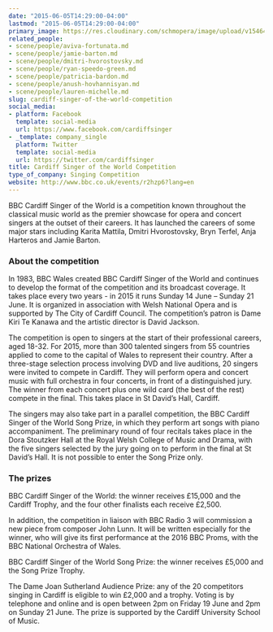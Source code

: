 ```yaml
---
date: "2015-06-05T14:29:00-04:00"
lastmod: "2015-06-05T14:29:00-04:00"
primary_image: https://res.cloudinary.com/schmopera/image/upload/v1546481424/media/2019/01/Logo-Cardiff.jpg
related_people:
- scene/people/aviva-fortunata.md
- scene/people/jamie-barton.md
- scene/people/dmitri-hvorostovsky.md
- scene/people/ryan-speedo-green.md
- scene/people/patricia-bardon.md
- scene/people/anush-hovhannisyan.md
- scene/people/lauren-michelle.md
slug: cardiff-singer-of-the-world-competition
social_media:
- platform: Facebook
  template: social-media
  url: https://www.facebook.com/cardiffsinger
- _template: company_single
  platform: Twitter
  template: social-media
  url: https://twitter.com/cardiffsinger
title: Cardiff Singer of the World Competition
type_of_company: Singing Competition
website: http://www.bbc.co.uk/events/r2hzp6?lang=en
---
```

BBC Cardiff Singer of the World is a competition known throughout the classical music world as the premier showcase for opera and concert singers at the outset of their careers. It has launched the careers of some major stars including Karita Mattila, Dmitri Hvorostovsky, Bryn Terfel, Anja Harteros and Jamie Barton.

### About the competition

In 1983, BBC Wales created BBC Cardiff Singer of the World and continues to develop the format of the competition and its broadcast coverage. It takes place every two years - in 2015 it runs Sunday 14 June – Sunday 21 June. It is organized in association with Welsh National Opera and is supported by The City of Cardiff Council. The competition’s patron is Dame Kiri Te Kanawa and the artistic director is David Jackson.

The competition is open to singers at the start of their professional careers, aged 18-32. For 2015, more than 300 talented singers from 55 countries applied to come to the capital of Wales to represent their country. After a three-stage selection process involving DVD and live auditions, 20 singers were invited to compete in Cardiff. They will perform opera and concert music with full orchestra in four concerts, in front of a distinguished jury. The winner from each concert plus one wild card (the best of the rest) compete in the final. This takes place in St David’s Hall, Cardiff.

The singers may also take part in a parallel competition, the BBC Cardiff Singer of the World Song Prize, in which they perform art songs with piano accompaniment. The preliminary round of four recitals takes place in the Dora Stoutzker Hall at the Royal Welsh College of Music and Drama, with the five singers selected by the jury going on to perform in the final at St David’s Hall. It is not possible to enter the Song Prize only.

### The prizes

BBC Cardiff Singer of the World: the winner receives £15,000 and the Cardiff Trophy, and the four other finalists each receive £2,500.

In addition, the competition in liaison with BBC Radio 3 will commission a new piece from composer John Lunn. It will be written especially for the winner, who will give its first performance at the 2016 BBC Proms, with the BBC National Orchestra of Wales.

BBC Cardiff Singer of the World Song Prize: the winner receives £5,000 and the Song Prize Trophy.

The Dame Joan Sutherland Audience Prize: any of the 20 competitors singing in Cardiff is eligible to win £2,000 and a trophy. Voting is by telephone and online and is open between 2pm on Friday 19 June and 2pm on Sunday 21 June. The prize is supported by the Cardiff University School of Music.